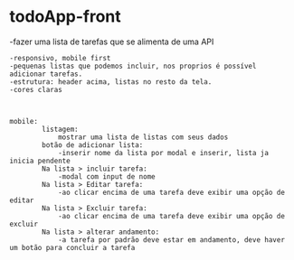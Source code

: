 # todoApp-front
-fazer uma lista de tarefas que se alimenta de uma API 

    -responsivo, mobile first
    -pequenas listas que podemos incluir, nos proprios é possível adicionar tarefas.
    -estrutura: header acima, listas no resto da tela.
    -cores claras



    mobile: 
            listagem:
                mostrar uma lista de listas com seus dados
            botão de adicionar lista:
                -inserir nome da lista por modal e inserir, lista ja inicia pendente
            Na lista > incluir tarefa:
                -modal com input de nome
            Na lista > Editar tarefa:
                -ao clicar encima de uma tarefa deve exibir uma opção de editar
            Na lista > Excluir tarefa:
                -ao clicar encima de uma tarefa deve exibir uma opção de excluir    
            Na lista > alterar andamento:
                -a tarefa por padrão deve estar em andamento, deve haver um botão para concluir a tarefa